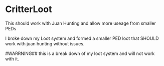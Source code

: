 # CritterLoot
This should work with Juan Hunting and allow more useage from smaller PEDs

I broke down my Loot system and formed a smaller PED loot that SHOULD work with juan hunting without issues.

#WARRNING##
this is a break down of my loot system and will not work with it. 
